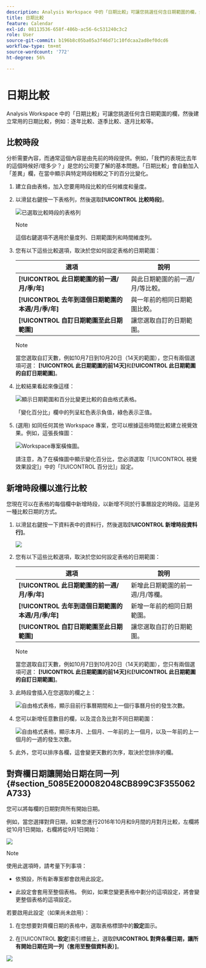 ```yaml
---
description: Analysis Workspace 中的「日期比較」可讓您挑選任何含日期範圍的欄，然後建立常用的日期比較，例如：逐年比較、逐季比較、逐月比較等。
title: 日期比較
feature: Calendar
exl-id: 08113536-658f-486b-ac56-6c531240c3c2
role: User
source-git-commit: b196b8c05ba05a3f46d71c10fdcaa2ad8ef0dcd6
workflow-type: tm+mt
source-wordcount: '772'
ht-degree: 56%

---
```


# 日期比較

Analysis Workspace 中的「日期比較」可讓您挑選任何含日期範圍的欄，然後建立常用的日期比較，例如：逐年比較、逐季比較、逐月比較等。

## 比較時段

分析需要內容，而通常這個內容是由先前的時段提供。例如，「我們的表現比去年的這個時候好/壞多少？」是您的公司要了解的基本問題。「日期比較」會自動加入「差異」欄，在當中顯示與特定時段相較之下的百分比變化。

1. 建立自由表格，加入您要用時段比較的任何維度和量度。
1. 以滑鼠右鍵按一下表格列，然後選取&#x200B;**[!UICONTROL 比較時段]**。

   ![已選取比較時段的表格列](assets/compare-time.png)

   >[!NOTE]
   >
   >這個右鍵選項不適用於量度列、日期範圍列和時間維度列。

1. 您有以下這些比較選項，取決於您如何設定表格的日期範圍：

   | 選項 | 說明 |
   |---|---|
   | **[!UICONTROL 此日期範圍的前一週/月/季/年]** | 與此日期範圍的前一週/月/等比較。 |
   | **[!UICONTROL 去年到這個日期範圍的本週/月/季/年]** | 與一年前的相同日期範圍比較。 |
   | **[!UICONTROL 自訂日期範圍至此日期範圍]** | 讓您選取自訂的日期範圍。 |

   >[!NOTE]
   >
   >當您選取自訂天數，例如10月7日到10月20日（14天的範圍），您只有兩個選項可選： **[!UICONTROL 此日期範圍的前14天]**&#x200B;和&#x200B;**[!UICONTROL 此日期範圍的自訂日期範圍]**。

1. 比較結果看起來像這樣：

   ![顯示日期範圍和百分比變更比較的自由格式表格。](assets/compare-time-result.png)

   「變化百分比」欄中的列呈紅色表示負值，綠色表示正值。

1. (選用) 如同任何其他 Workspace 專案，您可以根據這些時間比較建立視覺效果。例如，這張長條圖：

   ![Workspace專案橫條圖。](assets/compare-time-barchart.png)

   請注意，為了在橫條圖中顯示變化百分比，您必須選取「[!UICONTROL 視覺效果設定]」中的「[!UICONTROL 百分比]」設定。

## 新增時段欄以進行比較

您現在可以在表格的每個欄中新增時段，以新增不同於行事曆設定的時段。這是另一種比較日期的方式。

1. 以滑鼠右鍵按一下資料表中的資料行，然後選取&#x200B;**[!UICONTROL 新增時段資料行]**。

   ![](assets/add-time-period-column.png)

1. 您有以下這些比較選項，取決於您如何設定表格的日期範圍：

   | 選項 | 說明 |
   |---|---|
   | **[!UICONTROL 此日期範圍的前一週/月/季/年]** | 新增此日期範圍的前一週/月/等欄。 |
   | **[!UICONTROL 去年到這個日期範圍的本週/月/季/年]** | 新增一年前的相同日期範圍。 |
   | **[!UICONTROL 自訂日期範圍至此日期範圍]** | 讓您選取自訂的日期範圍。 |

   >[!NOTE]
   >
   >當您選取自訂天數，例如10月7日到10月20日（14天的範圍），您只有兩個選項可選： **[!UICONTROL 此日期範圍的前14天]**&#x200B;和&#x200B;**[!UICONTROL 此日期範圍的自訂日期範圍]**。

1. 此時段會插入在您選取的欄之上：

   ![自由格式表格，顯示目前行事曆期間和上一個行事曆月份的發生次數。](assets/add-time-period-column2.png)

1. 您可以新增任意數目的欄，以及混合及比對不同日期範圍：

   ![自由格式表格，顯示本月、上個月、一年前的上一個月，以及一年前的上一個月的一週的發生次數。](assets/add-time-period-column4.png)

1. 此外，您可以排序各欄，這會變更天數的次序，取決於您排序的欄。

## 對齊欄日期讓開始日期在同一列 {#section_5085E200082048CB899C3F355062A733}

您可以將每欄的日期對齊所有開始日期。

例如，當您選擇對齊日期，如果您進行2016年10月和9月間的月對月比較，左欄將從10月1日開始，右欄將從9月1日開始：

![](assets/add-time-period-column3.png)

>[!NOTE]
>
>使用此選項時，請考量下列事項：
>
>* 依預設，所有新專案都會啟用此設定。
>
>* 此設定會套用至整個表格。 例如，如果您變更表格中劃分的這項設定，將會變更整個表格的這項設定。
>

若要啟用此設定（如果尚未啟用）：

1. 在您想要對齊欄日期的表格中，選取表格標頭中的&#x200B;**設定**&#x200B;圖示。

1. 在&#x200B;[!UICONTROL **設定**]&#x200B;索引標籤上，選取&#x200B;**[!UICONTROL 對齊各欄日期，讓所有開始日期在同一列（套用至整個資料表）]**。

![](assets/date-comparison-setting.png)
